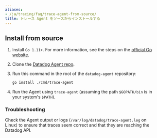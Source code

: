 ```yaml
---
aliases:
- /ja/tracing/faq/trace-agent-from-source/
title: トレース Agent をソースからインストールする
---
```


## Install from source

1. Install `Go 1.11+`. For more information, see the steps on the [official Go website][1].
2. Clone the [Datadog Agent repo][2].
3. Run this command in the root of the `datadog-agent` repository:
    ```bash
    go install ./cmd/trace-agent
    ```

4. Run the Agent using `trace-agent` (assuming the path `$GOPATH/bin` is in your system's `$PATH`).

### Troubleshooting

Check the Agent output or logs (`/var/log/datadog/trace-agent.log` on Linux) to ensure that traces seem correct
and that they are reaching the Datadog API.

[1]: https://golang.org/dl
[2]: https://github.com/DataDog/datadog-agent